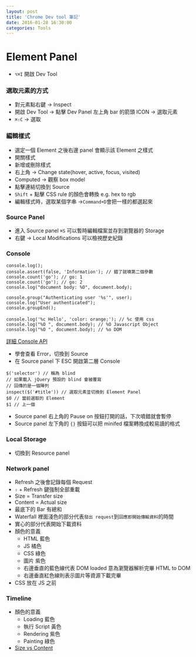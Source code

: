 ```yaml
---
layout: post
title: 'Chrome Dev tool 筆記'
date: 2016-01-28 16:30:00
categories: Tools
---
```


# Element Panel

* `⌥⌘I` 開啟 Dev Tool

### 選取元素的方式

* 對元素點右鍵 -> Inspect
* 開啟 Dev Tool -> 點擊 Dev Panel 左上角 bar 的箭頭 ICON -> 選取元素
* `⌘⇧C` -> 選取

### 編輯樣式

* 選定一個 Element 之後右邊 panel 會顯示該 Element 之樣式
* 開關樣式
* 新增或刪除樣式
* 右上角 -> Change state(hover, active, focus, visited)
* Computed -> 觀察 box model
* 點擊連結切換到 Source
* `Shift` + 點擊 CSS rule 的顏色會轉換 e.g. hex to rgb
* 編輯樣式時，選取某個字串 ->`Command+D`會把一樣的都選起來


### Source Panel

* 進入 Source panel `⌘S` 可以暫時編輯檔案並存到瀏覽器的 Storage
* 右鍵 -> Local Modifications 可以檢視歷史紀錄

### Console

```
console.log();
console.assert(false, 'Information'); // 錯了就噴第二個參數
console.count('go'); // go: 1
console.count('go'); // go: 2
console.log("document body: %O", document.body);

console.group("Authenticating user '%s'", user);
console.log("User authenticated");
console.groupEnd();

console.log('%c Hello', 'color: orange;'); // %c 使用 css
console.log("%O ", document.body); // %O Javascript Object
console.log("%O ", document.body); // %o DOM 
```
[詳細 Console API](https://developer.chrome.com/devtools/docs/console-api#consoleprofilelabel)

* 學會查看 Error，切換到 Source 
* 在 Source panel 下 ESC 開啟第二層 Console


```
$('selector') // 稱為 blind
// 如果載入 jQuery 預設的 blind 會被覆寫
// 回傳的是一個陣列
inspect($('#title')) // 選取元素並切換到 Element Panel
$0 // 當前選取的 Element
$1 // 上一個
```
* Source panel 右上角的 Pause on 按鈕打開的話，下次噴錯就會暫停
* Source panel 左下角的 `{}` 按鈕可以把 minifed 檔案轉換成較易讀的格式

### Local Storage

* 切換到 Resource panel

### Network panel

* Refresh 之後會記錄每個 Request
* `⇧` + Refresh 鍵強制全部重載
* Size = Transfer size
* Content = Actual size
* 最底下的 Bar 有總和
* Waterfall 裡面淺色的部分代表`發出 request`到`回應即開始傳輸資料`的時間
* 實心的部分代表開始下載資料
* 顏色的意義
  - HTML 藍色
  - JS 橘色
  - CSS 綠色
  - 圖片 紫色
  - 右邊垂直的藍色線代表 DOM loaded 意為瀏覽器解析完畢 HTML to DOM
  - 右邊垂直紅色線則表示圖片等資源下載完畢
* CSS 放在 JS 之前

### Timeline

* 顏色的意義
  - Loading 藍色
  - 執行 Script 黃色
  - Rendering 紫色
  - Painting 綠色
* [Size vs Content](http://stackoverflow.com/questions/8072921/chrome-dev-tools-size-vs-content)